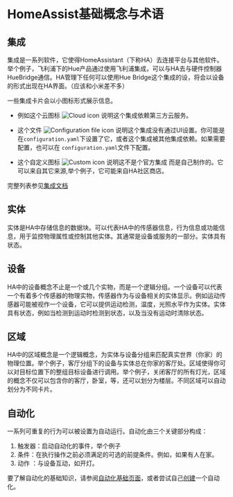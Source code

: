 # HomeAssist基础概念与术语



## 集成

集成是一系列软件，它使得HomeAssistant（下称HA）去连接平台与其他软件。举个例子，飞利浦下的Hue产品通过使用飞利浦集成，可以与HA去与硬件控制器HueBridge通信。HA管理下任何可以使用Hue Bridge这个集成的设，将会以设备的形式出现在HA界面。（应该和小米差不多）

一些集成卡片会以小图标形式展示信息。

- 例如这个云图标 ![Cloud icon](https://www.home-assistant.io/images/getting-started/cloud-icon.png) 说明这个集成依赖第三方云服务。

- 这个文件 ![Configuration file icon](https://www.home-assistant.io/images/getting-started/config-file_icon.png) 说明这个集成没有通过UI设置。你可能是在`configuration.yaml`下设置了它，或者这个集成被其他集成依赖。如果需要配置，也可以在 `configuration.yaml`文件下配置。

- 这个自定义图标 ![Custom icon](https://www.home-assistant.io/images/getting-started/custom-icon.png) 说明这不是个官方集成 而是自己制作的。它可以来自其它来源,举个例子，它可能来自HA社区商店。

完整列表参见[集成文档](https://www.home-assistant.io/integrations?brands=featured)



## 实体

​	实体是HA中存储信息的数据块。可以代表HA中的传感器信息，行为信息或功能信息，用于监控物理属性或控制其他实体。其通常是设备或服务的一部分。实体具有状态。



## 设备

​	HA中的设备概念不止是一个或几个实物，而是一个逻辑分组。一个设备可以代表一个有着多个传感器的物理实物，传感器作为与设备相关的实体显示。例如运动传感器可能被视作一个设备，它可以提供运动检测，温度，光照水平作为实体。实体具有状态，例如当检测到运动时检测到状态，以及当没有运动时清除状态。



## 区域

​	HA中的区域概念是一个逻辑概念，为实体与设备分组来匹配真实世界（你家）的物理位置。举个例子，客厅分组下的设备与实体总在你家的客厅处。区域使得你可以对目标位置下的整组目标设备进行调用。举个例子，关闭客厅的所有灯光，区域的概念不仅可以包含你的客厅，卧室，等，还可以划分为楼层。不同区域可以自动划分为不同卡片。



## 自动化

​    一系列可重复的行为可以被设置为自动运行。自动化由三个关键部分构成：

1. 触发器：启动自动化的事件，举个例子
2. 条件：在执行操作之前必须满足的可选的前提条件。例如，如果有人在家。
3. 动作 ：与设备互动，如开灯。

要了解自动化的基础知识，请参阅[自动化基础页面](https://www.home-assistant.io/docs/automation/basics/)，或者尝试自己[创建](https://www.home-assistant.io/getting-started/automation)一个自动化。